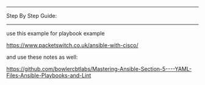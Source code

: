 *******
Step By Step Guide:
*******

use this example for playbook example

https://www.packetswitch.co.uk/ansible-with-cisco/

and use these notes as well:

https://github.com/bowlercbtlabs/Mastering-Ansible-Section-5----YAML-Files-Ansible-Playbooks-and-Lint

